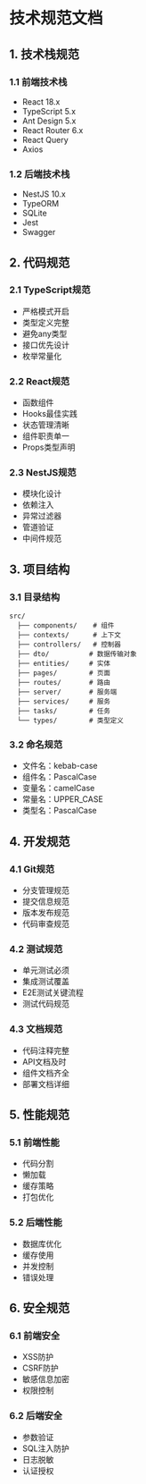# 技术规范文档

## 1. 技术栈规范

### 1.1 前端技术栈

- React 18.x
- TypeScript 5.x
- Ant Design 5.x
- React Router 6.x
- React Query
- Axios

### 1.2 后端技术栈

- NestJS 10.x
- TypeORM
- SQLite
- Jest
- Swagger

## 2. 代码规范

### 2.1 TypeScript规范

- 严格模式开启
- 类型定义完整
- 避免any类型
- 接口优先设计
- 枚举常量化

### 2.2 React规范

- 函数组件
- Hooks最佳实践
- 状态管理清晰
- 组件职责单一
- Props类型声明

### 2.3 NestJS规范

- 模块化设计
- 依赖注入
- 异常过滤器
- 管道验证
- 中间件规范

## 3. 项目结构

### 3.1 目录结构

```
src/
  ├── components/    # 组件
  ├── contexts/      # 上下文
  ├── controllers/   # 控制器
  ├── dto/          # 数据传输对象
  ├── entities/     # 实体
  ├── pages/        # 页面
  ├── routes/       # 路由
  ├── server/       # 服务端
  ├── services/     # 服务
  ├── tasks/        # 任务
  └── types/        # 类型定义
```

### 3.2 命名规范

- 文件名：kebab-case
- 组件名：PascalCase
- 变量名：camelCase
- 常量名：UPPER_CASE
- 类型名：PascalCase

## 4. 开发规范

### 4.1 Git规范

- 分支管理规范
- 提交信息规范
- 版本发布规范
- 代码审查规范

### 4.2 测试规范

- 单元测试必须
- 集成测试覆盖
- E2E测试关键流程
- 测试代码规范

### 4.3 文档规范

- 代码注释完整
- API文档及时
- 组件文档齐全
- 部署文档详细

## 5. 性能规范

### 5.1 前端性能

- 代码分割
- 懒加载
- 缓存策略
- 打包优化

### 5.2 后端性能

- 数据库优化
- 缓存使用
- 并发控制
- 错误处理

## 6. 安全规范

### 6.1 前端安全

- XSS防护
- CSRF防护
- 敏感信息加密
- 权限控制

### 6.2 后端安全

- 参数验证
- SQL注入防护
- 日志脱敏
- 认证授权
